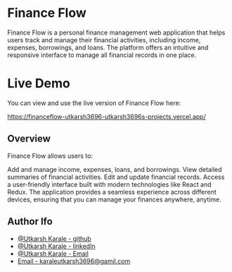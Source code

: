 
# Finance Flow

Finance Flow is a personal finance management web application that helps users track and manage their financial activities, including income, expenses, borrowings, and loans. The platform offers an intuitive and responsive interface to manage all financial records in one place.


# Live Demo
You can view and use the live version of Finance Flow here:

https://financeflow-utkarsh3696-utkarsh3696s-projects.vercel.app/




## Overview

Finance Flow allows users to:

Add and manage income, expenses, loans, and borrowings.
View detailed summaries of financial activities.
Edit and update financial records.
Access a user-friendly interface built with modern technologies like React and Redux.
The application provides a seamless experience across different devices, ensuring that you can manage your finances anywhere, anytime.
## Author Ifo

- [@Utkarsh Karale - github](https://www.github.com/utkarsh3696)
- [@Utkarsh Karale - linkedIn](https://www.linkedin.com/in/utkarshkarale/)
- [@Utkarsh Karale - Email](karaleutkarsh3696@gmail.com)
- [Email - karaleutkarsh3696@gamil.com](mailto:karaleutkarsh3696@gmail.com)
